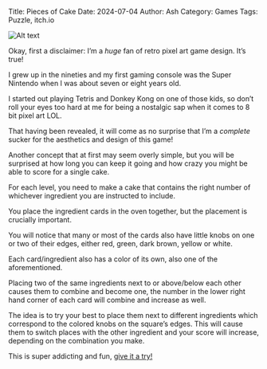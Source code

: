 Title: Pieces of Cake
Date: 2024-07-04
Author: Ash
Category: Games
Tags: Puzzle, itch.io

![Alt text](https://raw.githubusercontent.com/ashloren/monapdx/main/cake.gif)

Okay, first a disclaimer: I’m a *huge* fan of retro pixel art game design. It’s true!

I grew up in the nineties and my first gaming console was the Super Nintendo when I was about seven or eight years old.

I started out playing Tetris and Donkey Kong on one of those kids, so don’t roll your eyes too hard at me for being a nostalgic sap when it comes to 8 bit pixel art LOL.

That having been revealed, it will come as no surprise that I’m a *complete* sucker for the aesthetics and design of this game!

Another concept that at first may seem overly simple, but you will be surprised at how long you can keep it going and how crazy you might be able to score for a single cake.

For each level, you need to make a cake that contains the right number of whichever ingredient you are instructed to include.

You place the ingredient cards in the oven together, but the placement is crucially important.

You will notice that many or most of the cards also have little knobs on one or two of their edges, either red, green, dark brown, yellow or white.

Each card/ingredient also has a color of its own, also one of the aforementioned.

Placing two of the same ingredients next to or above/below each other causes them to combine and become one, the number in the lower right hand corner of each card will combine and increase as well.

The idea is to try your best to place them next to different ingredients which correspond to the colored knobs on the square’s edges. This will cause them to switch places with the other ingredient and your score will increase, 
depending on the combination you make.

This is super addicting and fun,  [give it a try!](https://krajzeg.itch.io/pieces-of-cake)
